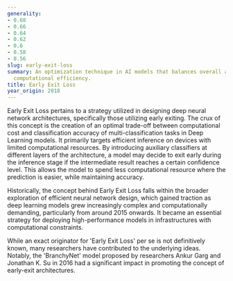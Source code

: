 ```yaml
---
generality:
- 0.68
- 0.66
- 0.64
- 0.62
- 0.6
- 0.58
- 0.56
slug: early-exit-loss
summary: An optimization technique in AI models that balances overall accuracy and
  computational efficiency.
title: Early Exit Loss
year_origin: 2018
---
```


Early Exit Loss pertains to a strategy utilized in designing deep neural network architectures, specifically those utilizing early exiting. The crux of this concept is the creation of an optimal trade-off between computational cost and classification accuracy of multi-classification tasks in Deep Learning models. It primarily targets efficient inference on devices with limited computational resources. By introducing auxiliary classifiers at different layers of the architecture, a model may decide to exit early during the inference stage if the intermediate result reaches a certain confidence level. This allows the model to spend less computational resource where the prediction is easier, while maintaining accuracy.

Historically, the concept behind Early Exit Loss falls within the broader exploration of efficient neural network design, which gained traction as deep learning models grew increasingly complex and computationally demanding, particularly from around 2015 onwards. It became an essential strategy for deploying high-performance models in infrastructures with computational constraints.

While an exact originator for 'Early Exit Loss' per se is not definitively known, many researchers have contributed to the underlying ideas. Notably, the 'BranchyNet' model proposed by researchers Ankur Garg and Jonathan K. Su in 2016 had a significant impact in promoting the concept of early-exit architectures.
